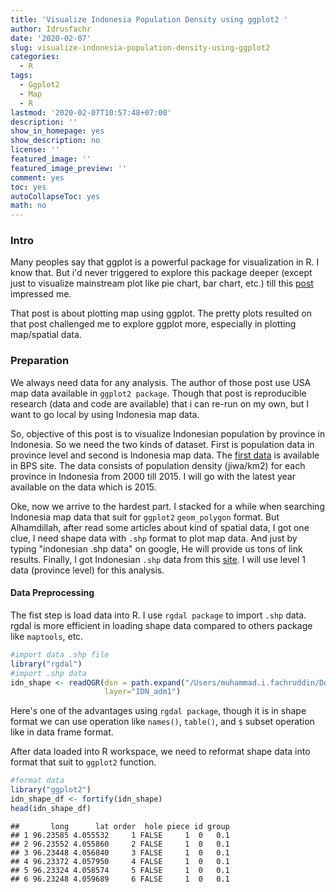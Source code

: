 ```yaml
---
title: 'Visualize Indonesia Population Density using ggplot2 '
author: Idrusfachr
date: '2020-02-07'
slug: visualize-indonesia-population-density-using-ggplot2
categories:
  - R
tags:
  - Ggplot2
  - Map
  - R
lastmod: '2020-02-07T10:57:48+07:00'
description: ''
show_in_homepage: yes
show_description: no
license: ''
featured_image: ''
featured_image_preview: ''
comment: yes
toc: yes
autoCollapseToc: yes
math: no
---
```


### Intro
Many peoples say that ggplot is a powerful package for visualization in R. I know that. But i'd never triggered to explore this package deeper (except just to visualize mainstream plot like pie chart, bar chart, etc.) till this [post](eriqande.github.io/rep-res-web/lectures/making-maps-with-R.html) impressed me.

That post is about plotting map using ggplot. The pretty plots resulted on that post challenged me to explore ggplot more, especially in plotting map/spatial data.

### Preparation

We always need data for any analysis. The author of those post use USA map data available in `ggplot2 package`. Though that post is reproducible research (data and code are available) that i can re-run on my own, but I want to go local by using Indonesia map data.

So, objective of this post is to visualize Indonesian population by province in Indonesia. So we need the two kinds of dataset. First is population data in province level and second is Indonesia map data.
The [first data](https://www.bps.go.id/linkTableDinamis/view/id/843) is available in BPS site. The data consists of population density (jiwa/km2) for each province in Indonesia from 2000 till 2015. I will go with the latest year available on the data which is 2015.

Oke, now we arrive to the hardest part. I stacked for a while when searching Indonesia map data that suit for `ggplot2` `geom_polygon` format. But Alhamdillah, after read some articles about kind of spatial data, I got one clue, I need shape data with `.shp` format to plot map data. And just by typing "indonesian .shp data" on google, He will provide us tons of link results. Finally, I got Indonesian `.shp` data from this [site](http://biogeo.ucdavis.edu/data/gadm2.8/shp/IDN_adm_shp.zip). I will use level 1 data (province level) for this analysis.

#### Data Preprocessing

The fist step is load data into R. I use `rgdal package` to import `.shp` data. rgdal is more efficient in loading shape data compared to others package like `maptools`, etc.

```r
#import data .shp file
library("rgdal")
#import .shp data
idn_shape <- readOGR(dsn = path.expand("/Users/muhammad.i.fachruddin/Downloads/IDN_adm_shp/"),
                     layer="IDN_adm1")
```
Here's one of the advantages using `rgdal package`, though it is in shape format we can use operation like `names()`, `table()`, and `$` subset operation like in data frame format.

After data loaded into R workspace, we need to reformat shape data into format that suit to `ggplot2` function.

```r
#format data
library("ggplot2")
idn_shape_df <- fortify(idn_shape)
head(idn_shape_df)
```

```
##       long      lat order  hole piece id group
## 1 96.23585 4.055532     1 FALSE     1  0   0.1
## 2 96.23552 4.055860     2 FALSE     1  0   0.1
## 3 96.23448 4.056840     3 FALSE     1  0   0.1
## 4 96.23372 4.057950     4 FALSE     1  0   0.1
## 5 96.23324 4.058574     5 FALSE     1  0   0.1
## 6 96.23248 4.059689     6 FALSE     1  0   0.1
```



<!--more-->
